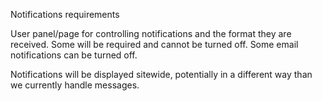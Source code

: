 Notifications requirements

User panel/page for controlling notifications and the format they are received. 
Some will be required and cannot be turned off. 
Some email notifications can be turned off.

Notifications will be displayed sitewide, potentially in a different way than we currently handle messages.